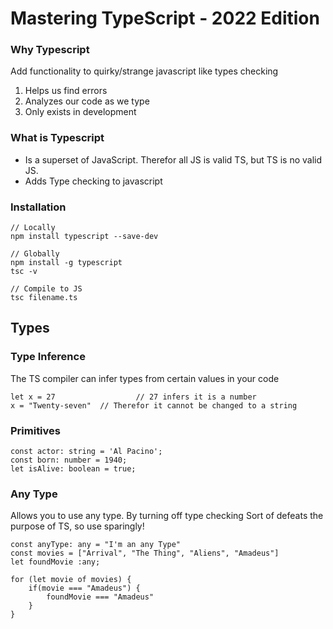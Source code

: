 # Mastering TypeScript - 2022 Edition

### Why Typescript
Add functionality to quirky/strange javascript like types checking
1. Helps us find errors
2. Analyzes our code as we type
3. Only exists in development

### What is Typescript
- Is a superset of JavaScript. Therefor all JS is valid TS, but TS is no valid JS.
- Adds Type checking to javascript

### Installation
```
// Locally
npm install typescript --save-dev

// Globally
npm install -g typescript
tsc -v

// Compile to JS
tsc filename.ts
```

## Types

### Type Inference
The TS compiler can infer types from certain values in your code
```
let x = 27 					// 27 infers it is a number
x = "Twenty-seven"	// Therefor it cannot be changed to a string
```

### Primitives
```
const actor: string = 'Al Pacino';
const born: number = 1940;
let isAlive: boolean = true;
```

### Any Type
Allows you to use any type. By turning off type checking
Sort of defeats the purpose of TS, so use sparingly!
```
const anyType: any = "I'm an any Type"
const movies = ["Arrival", "The Thing", "Aliens", "Amadeus"]
let foundMovie :any;

for (let movie of movies) {
	if(movie === "Amadeus") {
		foundMovie === "Amadeus"
	}
}
```